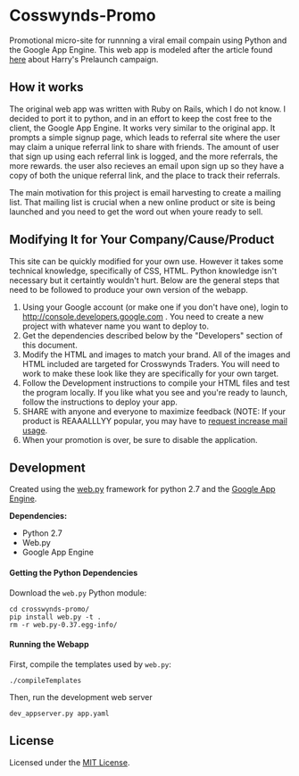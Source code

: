 Cosswynds-Promo
======================

Promotional micro-site for runnning a viral email compain using Python and the Google App Engine. This web app is modeled after the article found [here](http://fourhourworkweek.com/2014/07/21/harrys-prelaunchr-email/) about Harry's Prelaunch campaign. 

How it works
----------------------

The original web app was written with Ruby on Rails, which I do not know. I decided to port it to python, and in an effort to keep the cost free to the client, the Google App Engine. It works very similar to the original app. It prompts a simple signup page, which leads to referral site where the user may claim a unique referral link to share with friends. The amount of user that sign up using each referral link is logged, and the more referrals, the more rewards. the user also recieves an email upon sign up so they have a copy of both the unique referral link, and the place to track their referrals. 

The main motivation for this project is email harvesting to create a mailing list. That mailing list is crucial when a new online product or site is being launched and you need to get the word out when youre ready to sell. 

Modifying It for Your Company/Cause/Product
-----------------------
This site can be quickly modified for your own use. However it takes some technical knowledge, specifically of CSS, HTML. Python knowledge isn't necessary but it certaintly wouldn't hurt. Below are the general steps that need to be followed to produce your own version of the webapp. 

1. Using your Google account (or make one if you don't have one), login to http://console.developers.google.com . You need to create a new project with whatever name you want to deploy to. 
2. Get the dependencies described below by the "Developers" section of this document. 
3. Modify the HTML and images to match your brand. All of the images and HTML included are targeted for Crosswynds Traders. You will need to work to make these look like they are specifically for your own target.
4. Follow the Development instructions to compile your HTML files and test the program locally. If you like what you see and you're ready to launch, follow the instructions to deploy your app. 
5. SHARE with anyone and everyone to maximize feedback (NOTE: If your product is REAAALLLYY popular, you may have to [request increase mail usage](https://cloud.google.com/appengine/docs/quotas#Mail).
6. When your promotion is over, be sure to disable the application. 

Development
-----------------------
Created using the [web.py](https://github.com/webpy/webpy) framework for python 2.7 and the [Google App Engine](https://cloud.google.com/appengine/docs/python/gettingstartedpython27/introduction).

**Dependencies:**
* Python 2.7
* Web.py
* Google App Engine

#### Getting the Python Dependencies

Download the `web.py` Python module:

    cd crosswynds-promo/
    pip install web.py -t .
    rm -r web.py-0.37.egg-info/

#### Running the Webapp

First, compile the templates used by `web.py`:

    ./compileTemplates

Then, run the development web server

    dev_appserver.py app.yaml

License
-----------------------
Licensed under the [MIT License](LICENSE).

